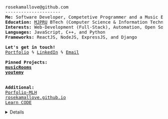 <pre>
rosekamallove@github.com
---------------------
<b>Me:</b> Software Developer, Competetive Programmer and a Music Enthusiast
<b>Education:</b> <a href="http://www.mjpru.ac.in/">MJPRU</a> BTech (Computer Science & Information Technology) (2024)
<b>Interests:</b> Web-Development (Full-Stack), Automation, Open Source Contribution
<b>Languages:</b> JavaScript, C++, and Python
<b>Frameworks:</b> ReactJS, NodeJS, ExpressJS, and Django

<b>Let's get in touch!</b>
<a href="https://rosekamallove.github.io">Portfolio</a> ϟ <a href="https://linkedin.com/in/rose-kamal-love-1146141b0/">LinkedIn</a> ϟ <a href="mailto:private.rosekamallove@gmail.com">Email</a>

<b>Pinned Projects:</b>
<b><a href="https://music-expanse.herokuapp.com/">musicRooms<a></b>
<b><a href="https://youtemy.tech/">youtemy<a></b>
<br>
<b>Additional:</b>
<a href="https://goofy-sammet-fca865.netlify.app/">Porfolio-MLH<a>
<a href="https://rosekamallove.github.io">rosekamallove.github.io<a>
<a href="https://rosekamallove.github.io/Learn_CODE/">Learn_CODE<a>
</pre>

<details closed>

 <p align="center">
  <img src = "https://github-readme-stats.vercel.app/api?username=rosekamallove&show_icons=true&line_height=27&theme=onedark"><br>

<img align="center" src="https://github-readme-streak-stats.herokuapp.com/?user=rosekamallove&count_private=true&theme=onedark" alt="mostlypanda" />

![Rose kamal's github activity graph](https://activity-graph.herokuapp.com/graph?username=rosekamallove&theme=gruvbox)
